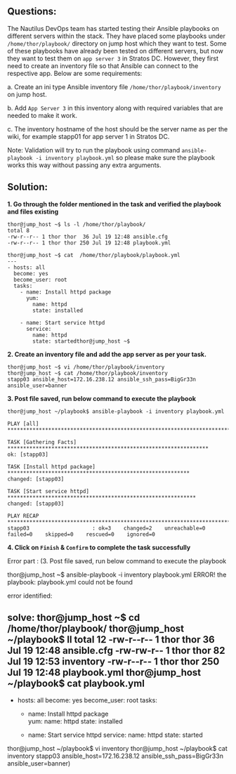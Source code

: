 

## Questions:

The Nautilus DevOps team has started testing their Ansible playbooks on different servers within the stack. They have placed some playbooks under `/home/thor/playbook/` directory on jump host which they want to test. Some of these playbooks have already been tested on different servers, but now they want to test them on `app server 3` in Stratos DC. However, they first need to create an inventory file so that Ansible can connect to the respective app. Below are some requirements:



a. Create an ini type Ansible inventory file `/home/thor/playbook/inventory` on jump host.

b. Add `App Server 3` in this inventory along with required variables that are needed to make it work.

c. The inventory hostname of the host should be the server name as per the wiki, for example stapp01 for app server 1 in Stratos DC.

Note: Validation will try to run the playbook using command `ansible-playbook -i inventory playbook.yml` so please make sure the playbook works this way without passing any extra arguments.


## Solution: 

**1. Go through the folder mentioned in the task and verified the playbook and files existing**

```
thor@jump_host ~$ ls -l /home/thor/playbook/
total 8
-rw-r--r-- 1 thor thor  36 Jul 19 12:48 ansible.cfg
-rw-r--r-- 1 thor thor 250 Jul 19 12:48 playbook.yml

thor@jump_host ~$ cat  /home/thor/playbook/playbook.yml
---
- hosts: all
  become: yes
  become_user: root
  tasks:
    - name: Install httpd package    
      yum: 
        name: httpd 
        state: installed
    
    - name: Start service httpd
      service:
        name: httpd
        state: startedthor@jump_host ~$
```

**2.  Create an inventory file and add the app server as per your task.**

```
thor@jump_host ~$ vi /home/thor/playbook/inventory
thor@jump_host ~$ cat /home/thor/playbook/inventory
stapp03 ansible_host=172.16.238.12 ansible_ssh_pass=BigGr33n  ansible_user=banner
```

**3.  Post file saved, run below command to execute the playbook**

```
thor@jump_host ~/playbook$ ansible-playbook -i inventory playbook.yml

PLAY [all] ****************************************************************************

TASK [Gathering Facts] ****************************************************************
ok: [stapp03]

TASK [Install httpd package] **********************************************************
changed: [stapp03]

TASK [Start service httpd] ************************************************************
changed: [stapp03]

PLAY RECAP ****************************************************************************
stapp03                    : ok=3    changed=2    unreachable=0    failed=0    skipped=0    rescued=0    ignored=0 
```

**4.  Click on `Finish` & `Confirm` to complete the task successfully**



Error part :
(3.  Post file saved, run below command to execute the playbook

thor@jump_host ~$ ansible-playbook -i inventory playbook.yml
ERROR! the playbook: playbook.yml could not be found

error identified:

solve:
thor@jump_host ~$ cd /home/thor/playbook/
thor@jump_host ~/playbook$ ll
total 12
-rw-r--r-- 1 thor thor  36 Jul 19 12:48 ansible.cfg
-rw-rw-r-- 1 thor thor  82 Jul 19 12:53 inventory
-rw-r--r-- 1 thor thor 250 Jul 19 12:48 playbook.yml
thor@jump_host ~/playbook$ cat playbook.yml
---
- hosts: all
  become: yes
  become_user: root
  tasks:
    - name: Install httpd package    
      yum: 
        name: httpd 
        state: installed
    
    - name: Start service httpd
      service:
        name: httpd
        state: started

thor@jump_host ~/playbook$ vi inventory
thor@jump_host ~/playbook$ cat inventory
stapp03 ansible_host=172.16.238.12 ansible_ssh_pass=BigGr33n  ansible_user=banner)